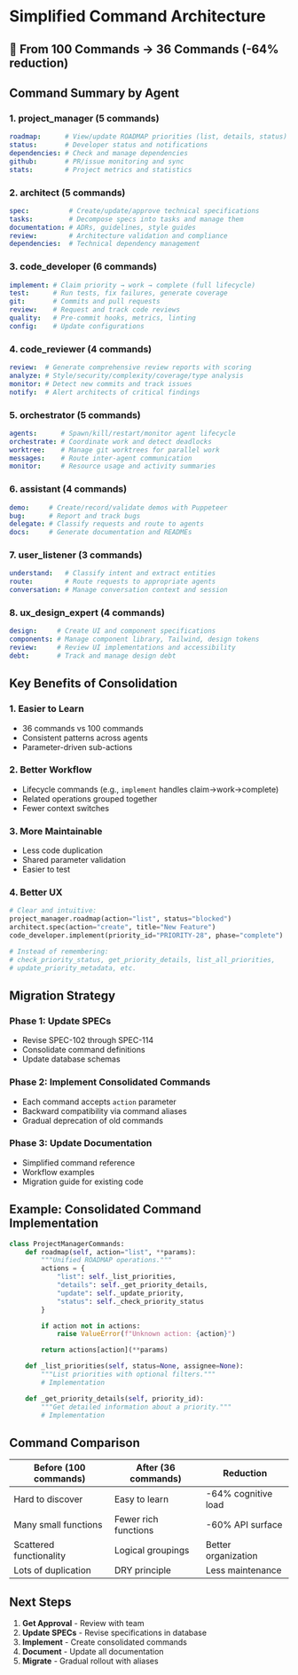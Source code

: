 # Simplified Command Architecture

## 🎯 From 100 Commands → 36 Commands (-64% reduction)

## Command Summary by Agent

### 1. project_manager (5 commands)
```yaml
roadmap:      # View/update ROADMAP priorities (list, details, status)
status:       # Developer status and notifications
dependencies: # Check and manage dependencies
github:       # PR/issue monitoring and sync
stats:        # Project metrics and statistics
```

### 2. architect (5 commands)
```yaml
spec:          # Create/update/approve technical specifications
tasks:         # Decompose specs into tasks and manage them
documentation: # ADRs, guidelines, style guides
review:        # Architecture validation and compliance
dependencies:  # Technical dependency management
```

### 3. code_developer (6 commands)
```yaml
implement: # Claim priority → work → complete (full lifecycle)
test:      # Run tests, fix failures, generate coverage
git:       # Commits and pull requests
review:    # Request and track code reviews
quality:   # Pre-commit hooks, metrics, linting
config:    # Update configurations
```

### 4. code_reviewer (4 commands)
```yaml
review:  # Generate comprehensive review reports with scoring
analyze: # Style/security/complexity/coverage/type analysis
monitor: # Detect new commits and track issues
notify:  # Alert architects of critical findings
```

### 5. orchestrator (5 commands)
```yaml
agents:      # Spawn/kill/restart/monitor agent lifecycle
orchestrate: # Coordinate work and detect deadlocks
worktree:    # Manage git worktrees for parallel work
messages:    # Route inter-agent communication
monitor:     # Resource usage and activity summaries
```

### 6. assistant (4 commands)
```yaml
demo:     # Create/record/validate demos with Puppeteer
bug:      # Report and track bugs
delegate: # Classify requests and route to agents
docs:     # Generate documentation and READMEs
```

### 7. user_listener (3 commands)
```yaml
understand:   # Classify intent and extract entities
route:        # Route requests to appropriate agents
conversation: # Manage conversation context and session
```

### 8. ux_design_expert (4 commands)
```yaml
design:     # Create UI and component specifications
components: # Manage component library, Tailwind, design tokens
review:     # Review UI implementations and accessibility
debt:       # Track and manage design debt
```

## Key Benefits of Consolidation

### 1. **Easier to Learn**
- 36 commands vs 100 commands
- Consistent patterns across agents
- Parameter-driven sub-actions

### 2. **Better Workflow**
- Lifecycle commands (e.g., `implement` handles claim→work→complete)
- Related operations grouped together
- Fewer context switches

### 3. **More Maintainable**
- Less code duplication
- Shared parameter validation
- Easier to test

### 4. **Better UX**
```python
# Clear and intuitive:
project_manager.roadmap(action="list", status="blocked")
architect.spec(action="create", title="New Feature")
code_developer.implement(priority_id="PRIORITY-28", phase="complete")

# Instead of remembering:
# check_priority_status, get_priority_details, list_all_priorities,
# update_priority_metadata, etc.
```

## Migration Strategy

### Phase 1: Update SPECs
- Revise SPEC-102 through SPEC-114
- Consolidate command definitions
- Update database schemas

### Phase 2: Implement Consolidated Commands
- Each command accepts `action` parameter
- Backward compatibility via command aliases
- Gradual deprecation of old commands

### Phase 3: Update Documentation
- Simplified command reference
- Workflow examples
- Migration guide for existing code

## Example: Consolidated Command Implementation

```python
class ProjectManagerCommands:
    def roadmap(self, action="list", **params):
        """Unified ROADMAP operations."""
        actions = {
            "list": self._list_priorities,
            "details": self._get_priority_details,
            "update": self._update_priority,
            "status": self._check_priority_status
        }

        if action not in actions:
            raise ValueError(f"Unknown action: {action}")

        return actions[action](**params)

    def _list_priorities(self, status=None, assignee=None):
        """List priorities with optional filters."""
        # Implementation

    def _get_priority_details(self, priority_id):
        """Get detailed information about a priority."""
        # Implementation
```

## Command Comparison

| Before (100 commands) | After (36 commands) | Reduction |
|-----------------------|---------------------|-----------|
| Hard to discover | Easy to learn | -64% cognitive load |
| Many small functions | Fewer rich functions | -60% API surface |
| Scattered functionality | Logical groupings | Better organization |
| Lots of duplication | DRY principle | Less maintenance |

## Next Steps

1. **Get Approval** - Review with team
2. **Update SPECs** - Revise specifications in database
3. **Implement** - Create consolidated commands
4. **Document** - Update all documentation
5. **Migrate** - Gradual rollout with aliases
